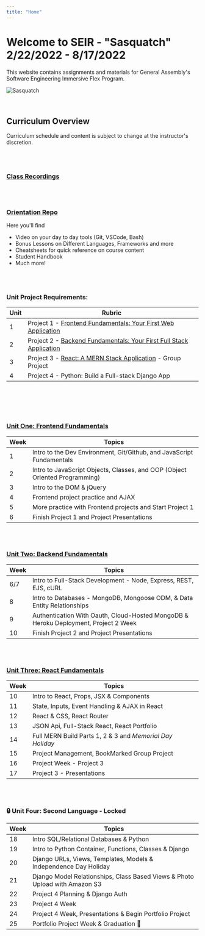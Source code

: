 ```yaml
---
title: "Home"
---
```


# Welcome to SEIR - "Sasquatch"  2/22/2022 - 8/17/2022

This website contains assignments and materials for General Assembly's Software Engineering Immersive Flex Program.

![Sasquatch](https://images.unsplash.com/photo-1448375240586-882707db888b?ixlib=rb-1.2.1&ixid=MnwxMjA3fDB8MHxwaG90by1wYWdlfHx8fGVufDB8fHx8&auto=format&fit=crop&w=1740&q=80)

<br>

## Curriculum Overview
Curriculum schedule and content is subject to change at the instructor's discretion.

<br>
<br>

### [Class Recordings](https://docs.google.com/spreadsheets/d/1imTR2N232tKbfGeQvPmtRcP_wK2OJqNO6aa4MRUdEO0/edit?usp=sharing)

<br>
<br>

### [Orientation Repo](https://git.generalassemb.ly/AlexMerced/orientation)

Here you'll find

  - Video on your day to day tools (Git, VSCode, Bash)
  - Bonus Lessons on Different Languages, Frameworks and more
  - Cheatsheets for quick reference on course content
  - Student Handbook
  - Much more!

<br>
<br>

### Unit Project Requirements:
| Unit | Rubric                                                                      |
| ---- | --------------------------------------------------------------------------- |
| 1    | Project 1 - [Frontend Fundamentals: Your First Web Application](/unit-projects/unit-one-project-requirements/)           |
| 2    | Project 2 - [Backend Fundamentals: Your First Full Stack Application](/unit-projects/unit-two-project-requirements)     |
| 3    | Project 3 - [React: A MERN Stack Application](/unit-projects/unit-three-project-requirements) - Group Project  |
| 4    | Project 4 - Python: Build a Full-stack Django App          |

<br>
<br>
<br>
<br>

### [Unit One: Frontend Fundamentals](/frontend-fundamentals)

| Week | Topics                                                                      |
| ---- | --------------------------------------------------------------------------- |
| 1    | Intro to the Dev Environment, Git/Github, and JavaScript Fundamentals       |
| 2    | Intro to JavaScript Objects, Classes, and OOP (Object Oriented Programming) |
| 3    | Intro to the DOM & jQuery                                                   |
| 4    | Frontend project practice and AJAX                                          |
| 5    | More practice with Frontend projects and Start Project 1                    |
| 6    | Finish Project 1 and Project Presentations                                  |

<br>
<br>

### [Unit Two: Backend Fundamentals](/backend-fundamentals)

<!-- ### 🔒 Unit Two: Backend Fundamentals - **Locked** -->

| Week  | Topics                                                                      |
| ----- | --------------------------------------------------------------------------- |
| 6/7   | Intro to Full-Stack Development - Node, Express, REST, EJS, cURL            |
| 8     | Intro to Databases - MongoDB, Mongoose ODM, & Data Entity Relationships
| 9     | Authentication With Oauth, Cloud-Hosted MongoDB & Heroku Deployment, Project 2 Week |
| 10    | Finish Project 2 and Project Presentations                                  |


<br>
<br>

### [Unit Three: React Fundamentals](/react-fundamentals)

<!-- ### 🔒 Unit Three: React Fundamentals - **Locked** -->

| Week  | Topics                                                                 |
| ----  | ---------------------------------------------------------------------- |
| 10    | Intro to React, Props, JSX & Components                                |
| 11    | State, Inputs, Event Handling & AJAX in React                          |
| 12    | React & CSS, React Router                                              |
| 13    | JSON Api, Full-Stack React, React Portfolio                            |
| 14    | Full MERN Build Parts 1, 2 & 3 and  *Memorial Day Holiday*             |
| 15    | Project Management, BookMarked Group Project                           |
| 16    | Project Week - Project 3                                               |
| 17    | Project 3 - Presentations                                              |

<br>
<br>

<!-- ### [Unit Four: Second Language](/second-language) -->

### 🔒 Unit Four: Second Language - **Locked**

| Week | Topics                                                                      |
| ---- | --------------------------------------------------------------------------- |
| 18   | Intro SQL/Relational Databases & Python                                     |
| 19   | Intro to Python Container, Functions, Classes & Django                      |
| 20   | Django URLs, Views, Templates, Models & Independence Day Holiday            |
| 21   | Django Model Relationships, Class Based Views & Photo Upload with Amazon S3 |
| 22   | Project 4 Planning & Django Auth                                            |
| 23   | Project 4 Week                                                              |
| 24   | Project 4 Week, Presentations & Begin Portfolio Project                     |
| 25   | Portfolio Project Week & Graduation 🎉                                      |

<div style="color: grey;"></div>
